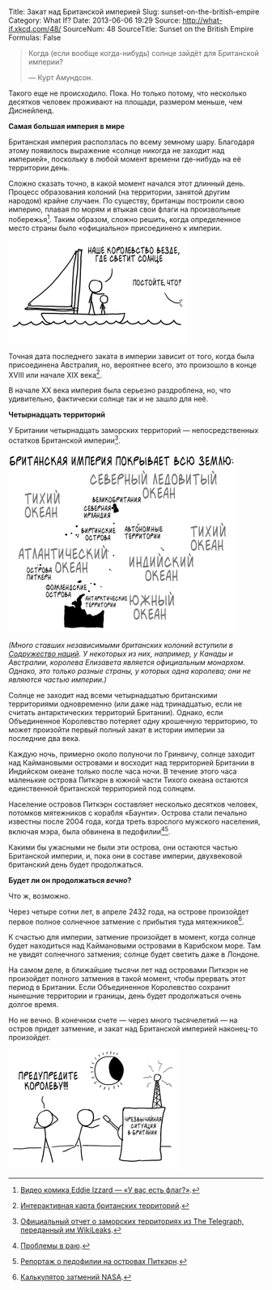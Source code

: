Title: Закат над Британской империей
Slug: sunset-on-the-british-empire
Category: What If?
Date: 2013-06-06 19:29
Source: http://what-if.xkcd.com/48/
SourceNum: 48
SourceTitle: Sunset on the British Empire
Formulas: False

> Когда (если вообще когда-нибудь) солнце зайдёт для Британской империи?
> 
> — Курт Амундсон.

Такого еще не происходило. Пока. Но только потому, что несколько десятков человек проживают на площади, размером меньше, чем Диснейленд.

**Самая большая империя в мире**

Британская империя расползлась по всему земному шару. Благодаря этому появилось выражение «солнце никогда не заходит над империей», поскольку в любой момент времени где-нибудь на её территории день.

Сложно сказать точно, в какой момент начался этот длинный день. Процесс образования колоний (на территории, занятой другим народом) крайне случаен. По существу, британцы построили свою империю, плавая по морям и втыкая свои флаги на произвольные побережья[^1]. Таким образом, сложно решить, когда определенное место страны было «официально» присоединено к империи.

![](/uploads/048-sunset-on-the-british-empire/empire_simba_ru.png "«Что это там, в тени?» «Это Франция. Скоро и их захватим.»")

Точная дата последнего заката в империи зависит от того, когда была присоединена Австралия, но, вероятнее всего, это произошло в конце XVIII или начале XIX века[^2].

В начале XX века империя была серьезно раздроблена, но, что удивительно, фактически солнце так и не зашло для неё.

**Четырнадцать территорий**

У Британии четырнадцать заморских территорий — непосредственных остатков Британской империи[^3].

![](/uploads/048-sunset-on-the-british-empire/empire_map_ru.png "Карта, показывающая занимаемую территорию в 386/10000 от общей площади Земли.")

_(Много ставших независимыми британских колоний вступили в [Содружество наций](http://en.wikipedia.org/wiki/Commonwealth_of_Nations). У некоторых из них, например, у Канады и Австралии, королева Елизавета является официальным монархом. Однако, это только разные страны, у которых одна королева; они не являются частью империи.)_

Солнце не заходит над всеми четырнадцатью британскими территориями одновременно (или даже над тринадцатью, если не считать антарктических территорий Британии). Однако, если Объединенное Королевство потеряет одну крошечную территорию, то может произойти первый полный закат в истории империи за последние два века.

Каждую ночь, примерно около полуночи по Гринвичу, солнце заходит над Каймановыми островами и восходит над территорией Британии в Индийском океане только после часа ночи. В течение этого часа маленькие острова Питкэрн в южной части Тихого океана остаются единственной британской территорией под солнцем.

Население островов Питкэрн составляет несколько десятков человек, потомков мятежников с корабля «Баунти». Острова стали печально известны после 2004 года, когда треть взрослого мужского населения, включая мэра, была обвинена в педофилии[^4][^5].

Какими бы ужасными не были эти острова, они остаются частью Британской империи, и, пока они в составе империи, двухвековой британский день будет продолжаться.

**Будет ли он продолжаться _вечно_?**

Что ж, возможно.

Через четыре сотни лет, в апреле 2432 года, на острове произойдет первое полное солнечное затмение с прибытия туда мятежников[^6].

К счастью для империи, затмение произойдет в момент, когда солнце будет находиться над Каймановыми островами в Карибском море. Там не увидят солнечного затмения; солнце будет светить даже в Лондоне.

На самом деле, в ближайшие тысячи лет над островами Питкэрн не произойдет полного затмения в такой момент, чтобы прервать этот период в Британии. Если Объединенное Королевство сохранит нынешние территории и границы, день будет продолжаться очень долгое время.

Но не вечно. В конечном счете — через много тысячелетий — на остров придет затмение, и закат над Британской империей наконец-то произойдет.

![](/uploads/048-sunset-on-the-british-empire/empire_eclipse_ru.png "Стены Букингемского дворца выложены коробками с надписью «В случае опасности разбить стекло». Внутри каждой коробки — чашка чая.")

[^1]: [Видео комика Eddie Izzard — «У вас есть флаг?»](http://www.youtube.com/watch?v=uEx5G-GOS1k).
[^2]: [Интерактивная карта британских территорий](http://www.bbc.co.uk/radio4/history/empire/map/).
[^3]: [Официальный отчет о заморских территориях из The Telegraph, переданный им WikiLeaks](http://www.telegraph.co.uk/news/wikileaks-files/london-wikileaks/8305236/A-GUIDE-TO-THE-BRITISH-OVERSEAS-TERRITORIES.html).
[^4]: [Проблемы в раю](http://www.vanityfair.com/culture/features/2008/01/pitcairn200801).
[^5]: [Репортаж о педофилии на островах Питкэрн](http://www.npr.org/templates/story/story.php?storyId=103569364).
[^6]: [Калькулятор затмений NASA](http://eclipse.gsfc.nasa.gov/JSEX/JSEX-index.html).

